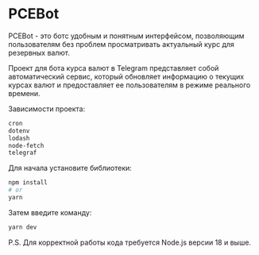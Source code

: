 # PCEBot

PCEBot - это ботс удобным и понятным интерфейсом, 
позволяющим пользователям без проблем просматривать актуальный
курс для резервных валют.

Проект для бота курса валют в Telegram представляет собой автоматический 
сервис, который обновляет информацию о текущих курсах валют и 
предоставляет ее пользователям в режиме реального времени.

Зависимости проекта:
```bash
cron
dotenv
lodash
node-fetch
telegraf
```

Для начала установите библиотеки:

```bash
npm install
# or
yarn
```

Затем введите команду:

```bash
yarn dev
```
P.S. 
Для корректной работы кода требуется Node.js версии 18 и выше.
